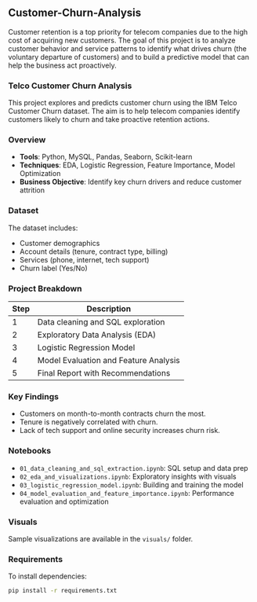 ## Customer-Churn-Analysis
Customer retention is a top priority for telecom companies due to the high cost of acquiring new customers. The goal of this project is to analyze customer behavior and service patterns to identify what drives churn (the voluntary departure of customers) and to build a predictive model that can help the business act proactively.

### Telco Customer Churn Analysis

This project explores and predicts customer churn using the IBM Telco Customer Churn dataset. The aim is to help telecom companies identify customers likely to churn and take proactive retention actions.

### Overview

- **Tools**: Python, MySQL, Pandas, Seaborn, Scikit-learn
- **Techniques**: EDA, Logistic Regression, Feature Importance, Model Optimization
- **Business Objective**: Identify key churn drivers and reduce customer attrition

### Dataset

The dataset includes:
- Customer demographics
- Account details (tenure, contract type, billing)
- Services (phone, internet, tech support)
- Churn label (Yes/No)

### Project Breakdown

| Step | Description |
|------|-------------|
| 1    | Data cleaning and SQL exploration |
| 2    | Exploratory Data Analysis (EDA) |
| 3    | Logistic Regression Model |
| 4    | Model Evaluation and Feature Analysis |
| 5    | Final Report with Recommendations |

### Key Findings

- Customers on month-to-month contracts churn the most.
- Tenure is negatively correlated with churn.
- Lack of tech support and online security increases churn risk.

### Notebooks

- `01_data_cleaning_and_sql_extraction.ipynb`: SQL setup and data prep
- `02_eda_and_visualizations.ipynb`: Exploratory insights with visuals
- `03_logistic_regression_model.ipynb`: Building and training the model
- `04_model_evaluation_and_feature_importance.ipynb`: Performance evaluation and optimization

### Visuals

Sample visualizations are available in the `visuals/` folder.

### Requirements

To install dependencies:
```bash
pip install -r requirements.txt

